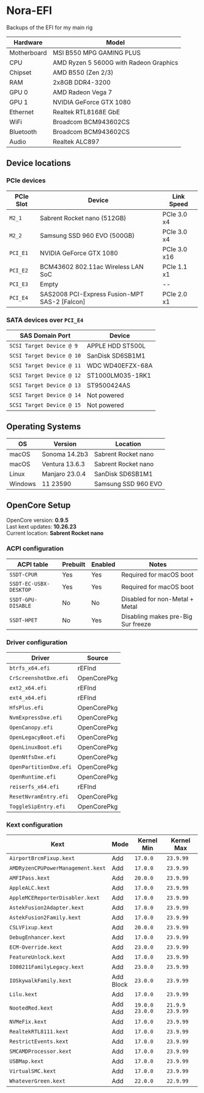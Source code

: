 # Nora-EFI
Backups of the EFI for my main rig

| Hardware | Model |
| --- | --- |
| Motherboard | MSI B550 MPG GAMING PLUS |
| CPU | AMD Ryzen 5 5600G with Radeon Graphics |
| Chipset | AMD B550 (Zen 2/3) |
| RAM | 2x8GB DDR4-3200 |
| GPU 0 | AMD Radeon Vega 7 |
| GPU 1 | NVIDIA GeForce GTX 1080 |
| Ethernet | Realtek RTL8168E GbE |
| WiFi | Broadcom BCM943602CS |
| Bluetooth | Broadcom BCM943602CS |
| Audio | Realtek ALC897 |

## Device locations
### PCIe devices 
| PCIe Slot | Device | Link Speed |
| --- | --- | --- |
| `M2_1` | Sabrent Rocket nano (512GB) | PCIe 3.0 x4 |
| `M2_2` | Samsung SSD 960 EVO (500GB) | PCIe 3.0 x4 |
| `PCI_E1` | NVIDIA GeForce GTX 1080 | PCIe 3.0 x16 |
| `PCI_E2` | BCM43602 802.11ac Wireless LAN SoC | PCIe 1.1 x1 |
| `PCI_E3` | Empty | -- |
| `PCI_E4` | SAS2008 PCI-Express Fusion-MPT SAS-2 [Falcon] | PCIe 2.0 x1 |

### SATA devices over `PCI_E4`
| SAS Domain Port | Device |
| --- | --- | 
| `SCSI Target Device @ 9` | APPLE HDD ST500L | 
| `SCSI Target Device @ 10` | SanDisk SD6SB1M1 | 
| `SCSI Target Device @ 11` | WDC WD40EFZX-68A | 
| `SCSI Target Device @ 12` | ST1000LM035-1RK1 | 
| `SCSI Target Device @ 13` | ST9500424AS | 
| `SCSI Target Device @ 14` | Not powered | 
| `SCSI Target Device @ 15` | Not powered | 

## Operating Systems
| OS | Version | Location |
| --- | --- | --- |
| macOS | Sonoma 14.2b3 | Sabrent Rocket nano |
| macOS | Ventura 13.6.3 | Sabrent Rocket nano |
| Linux | Manjaro 23.0.4 | SanDisk SD6SB1M1 |
| Windows | 11 23590 | Samsung SSD 960 EVO |

## OpenCore Setup
OpenCore version: **0.9.5**  
Last kext updates: **10.26.23**  
Current location: **Sabrent Rocket nano**  

### ACPI configuration
| ACPI table | Prebuilt | Enabled | Notes |
| --- | --- | --- | --- |
| `SSDT-CPUR` | Yes | Yes | Required for macOS boot |  
| `SSDT-EC-USBX-DESKTOP` | Yes | Yes | Required for macOS boot |  
| `SSDT-GPU-DISABLE` | No | No | Disabled for non-Metal + Metal |  
| `SSDT-HPET` | No | Yes | Disabling makes pre-Big Sur freeze |  

### Driver configuration
| Driver | Source |
| --- | --- |
| `btrfs_x64.efi` | rEFInd |
| `CrScreenshotDxe.efi` | OpenCorePkg |
| `ext2_x64.efi` | rEFInd |
| `ext4_x64.efi` | rEFInd |
| `HfsPlus.efi` | OpenCorePkg |
| `NvmExpressDxe.efi` | OpenCorePkg |
| `OpenCanopy.efi` | OpenCorePkg |
| `OpenLegacyBoot.efi` | OpenCorePkg |
| `OpenLinuxBoot.efi` | OpenCorePkg |
| `OpenNtfsDxe.efi` | OpenCorePkg |
| `OpenPartitionDxe.efi` | OpenCorePkg |
| `OpenRuntime.efi` | OpenCorePkg |
| `reiserfs_x64.efi` | rEFInd |
| `ResetNvramEntry.efi` | OpenCorePkg |
| `ToggleSipEntry.efi` | OpenCorePkg |

### Kext configuration
| Kext | Mode | Kernel Min | Kernel Max |
| --- | --- | --- | --- |
| `AirportBrcmFixup.kext` | Add | `17.0.0` | `23.9.99` |
| `AMDRyzenCPUPowerManagement.kext` | Add | `17.0.0` | `23.9.99` |
| `AMFIPass.kext` | Add | `20.0.0` | `23.9.99` |
| `AppleALC.kext` | Add | `17.0.0` | `23.9.99` |
| `AppleMCEReporterDisabler.kext` | Add | `17.0.0` | `23.9.99` |
| `AstekFusion2Adapter.kext` | Add | `17.0.0` | `23.9.99` |
| `AstekFusion2Family.kext` | Add | `17.0.0` | `23.9.99` |
| `CSLVFixup.kext` | Add | `20.0.0` | `23.9.99` |
| `DebugEnhancer.kext` | Add | `17.0.0` | `23.9.99` |
| `ECM-Override.kext` | Add | `23.0.0` | `23.9.99` |
| `FeatureUnlock.kext` | Add | `17.0.0` | `23.9.99` |
| `IO80211FamilyLegacy.kext` | Add | `23.0.0` | `23.9.99` |
| `IOSkywalkFamily.kext` | Add</br>Block | `23.0.0` | `23.9.99` |
| `Lilu.kext` | Add | `17.0.0` | `23.9.99` |
| `NootedRed.kext` | Add</br>Add | `19.0.0`</br>`23.0.0` | `21.9.9`</br>`23.9.99` |
| `NVMeFix.kext` | Add | `17.0.0` | `23.9.99` |
| `RealtekRTL8111.kext` | Add | `17.0.0` | `23.9.99` |
| `RestrictEvents.kext` | Add | `17.0.0` | `23.9.99` |
| `SMCAMDProcessor.kext` | Add | `17.0.0` | `23.9.99` |
| `USBMap.kext` | Add | `17.0.0` | `23.9.99` |
| `VirtualSMC.kext` | Add | `17.0.0` | `23.9.99` |
| `WhateverGreen.kext` | Add | `22.0.0` | `22.9.99` |



